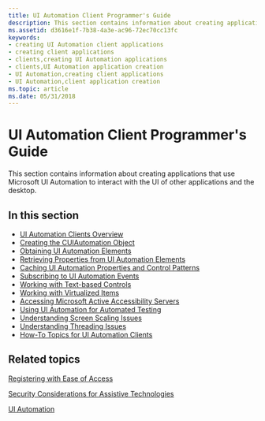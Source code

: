 ```yaml
---
title: UI Automation Client Programmer's Guide
description: This section contains information about creating applications that use Microsoft UI Automation to interact with the UI of other applications and the desktop.
ms.assetid: d3616e1f-7b38-4a3e-ac96-72ec70cc13fc
keywords:
- creating UI Automation client applications
- creating client applications
- clients,creating UI Automation applications
- clients,UI Automation application creation
- UI Automation,creating client applications
- UI Automation,client application creation
ms.topic: article
ms.date: 05/31/2018
---
```


# UI Automation Client Programmer's Guide

This section contains information about creating applications that use Microsoft UI Automation to interact with the UI of other applications and the desktop.

## In this section

-   [UI Automation Clients Overview](https://docs.microsoft.com/windows/desktop/WinAuto/uiauto-clientsoverview)
-   [Creating the CUIAutomation Object](uiauto-creatingcuiautomation.md)
-   [Obtaining UI Automation Elements](uiauto-obtainingelements.md)
-   [Retrieving Properties from UI Automation Elements](uiauto-propertiesforclients.md)
-   [Caching UI Automation Properties and Control Patterns](uiauto-cachingforclients.md)
-   [Subscribing to UI Automation Events](uiauto-eventsforclients.md)
-   [Working with Text-based Controls](uiauto-workingwithtextbasedcontrols.md)
-   [Working with Virtualized Items](uiauto-workingwithvirtualizeditems.md)
-   [Accessing Microsoft Active Accessibility Servers](uiauto-accessingmsaaservers.md)
-   [Using UI Automation for Automated Testing](uiauto-usefortesting.md)
-   [Understanding Screen Scaling Issues](uiauto-screenscaling.md)
-   [Understanding Threading Issues](uiauto-threading.md)
-   [How-To Topics for UI Automation Clients](uiauto-howto-topics-for-uiautomation-clients.md)

## Related topics

<dl> <dt>

[Registering with Ease of Access](https://docs.microsoft.com/windows/desktop/WinAuto/ease-of-access---assistive-technology-registration)
</dt> <dt>

[Security Considerations for Assistive Technologies](uiauto-securityoverview.md)
</dt> <dt>

[UI Automation](entry-uiauto-win32.md)
</dt> </dl>

 

 




